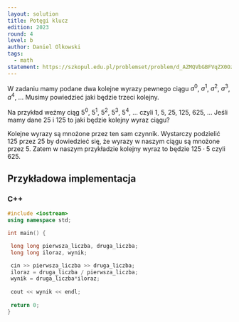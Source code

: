 ```yaml
---
layout: solution
title: Potęgi klucz
edition: 2023
round: 4
level: b
author: Daniel Olkowski
tags:
  - math
statement: https://szkopul.edu.pl/problemset/problem/d_AZMQVbGBFVqZX0Oz1aArVl/site/
---
```


W zadaniu mamy podane dwa kolejne wyrazy pewnego ciągu $a^0$, $a^1$, $a^2$, $a^3$, $a^4$, ... Musimy powiedzieć jaki będzie trzeci kolejny.

Na przykład weźmy ciąg $5^0$, $5^1$, $5^2$, $5^3$, $5^4$, ... czyli $1$, $5$, $25$, $125$, $625$, ...
Jeśli mamy dane $25$ i $125$ to jaki będzie kolejny wyraz ciągu?

Kolejne wyrazy są mnożone przez ten sam czynnik. Wystarczy podzielić $125$ przez $25$ by dowiedzieć się, że wyrazy w naszym ciągu są mnożone przez $5$. Zatem w naszym przykładzie kolejny wyraz to będzie $125 \cdot 5$ czyli $625$.

## Przykładowa implementacja

### C++

```cpp
#include <iostream>
using namespace std;

int main() {

 long long pierwsza_liczba, druga_liczba;
 long long iloraz, wynik;

 cin >>	pierwsza_liczba >> druga_liczba;
 iloraz = druga_liczba / pierwsza_liczba;
 wynik = druga_liczba*iloraz;
 
 cout << wynik << endl;
 
 return 0;
}
```

